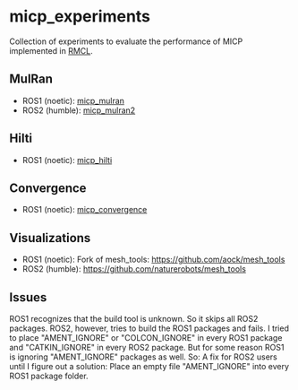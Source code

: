 # micp_experiments

Collection of experiments to evaluate the performance of MICP implemented in [RMCL](https://github.com/uos/rmcl).

## MulRan

- ROS1 (noetic): [micp_mulran](./micp_mulran/)
- ROS2 (humble): [micp_mulran2](./micp_mulran2/)

## Hilti

- ROS1 (noetic): [micp_hilti](./micp_hilti/)

## Convergence

- ROS1 (noetic): [micp_convergence](./micp_convergence/)

## Visualizations

- ROS1 (noetic): Fork of mesh_tools: https://github.com/aock/mesh_tools
- ROS2 (humble): https://github.com/naturerobots/mesh_tools


## Issues

ROS1 recognizes that the build tool is unknown. So it skips all ROS2 packages. ROS2, however, tries to build the ROS1 packages and fails. I tried to place "AMENT_IGNORE" or "COLCON_IGNORE" in every ROS1 package and "CATKIN_IGNORE" in every ROS2 package. But for some reason ROS1 is ignoring "AMENT_IGNORE" packages as well. So: A fix for ROS2 users until I figure out a solution: Place an empty file "AMENT_IGNORE" into every ROS1 package folder.